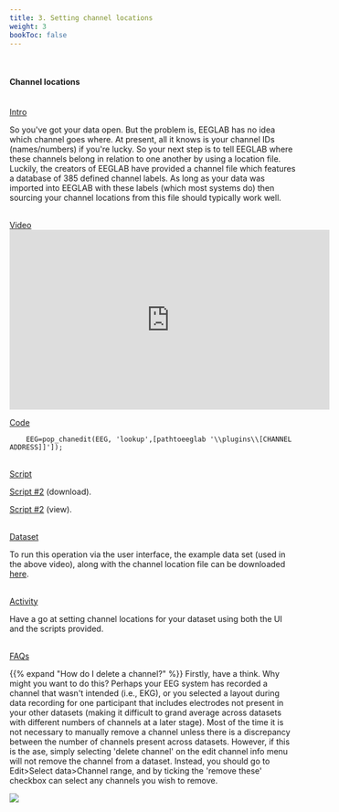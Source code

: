 ```yaml
---
title: 3. Setting channel locations
weight: 3
bookToc: false
---
```

<br>

#### Channel locations

<br>
<u>  Intro</u>

So you've got your data open. But the problem is, EEGLAB has no idea which channel goes where. At present, all it knows is your channel IDs (names/numbers) if you're lucky.
So your next step is to tell EEGLAB where these channels belong in relation to one another by using a location file. Luckily, the creators of EEGLAB have provided a channel file which features a database of 385 defined channel labels. As long as your data was imported into EEGLAB with these labels (which most systems do) then sourcing your channel locations from this file should typically work well.

<br>
<u> Video</u>
<br>
<iframe width="560" height="315" src="https://www.youtube.com/embed/NXORaHENLDw" title="YouTube video player" frameborder="0" allow="accelerometer; autoplay; clipboard-write; encrypted-media; gyroscope; picture-in-picture; web-share" allowfullscreen></iframe>

<u> Code </u>

        EEG=pop_chanedit(EEG, 'lookup',[pathtoeeglab '\\plugins\\[CHANNEL ADDRESS]]']);
        
<br>
<u> Script</u>

 [Script #2](/erp/files/script_2.zip) (download).

 [Script #2](/erp/files/script_2.txt) (view).

<br>
<u> Dataset</u> 

To run this operation via the user interface, the example data set (used in the above video), along with the channel location file can be downloaded [here](https://drive.google.com/drive/folders/1Ebn1h7aeWH4Z5a194HsZIIaVyHfK6Jqa?usp=sharing).

<br>
<u>Activity</u>

Have a go at setting channel locations for your dataset using both the UI and the scripts provided. 

<br>
<u>FAQs</u>

{{% expand "How do I delete a channel?" %}}
Firstly, have a think. Why might you want to do this? Perhaps your EEG system has recorded a channel that wasn't intended (i.e., EKG), or you selected a layout during data recording for one participant that includes electrodes not present in your other datasets (making it difficult to grand average across datasets with different numbers of channels at a later stage). Most of the time it is not necessary to manually remove a channel unless there is a discrepancy between the number of channels present across datasets. However, if this is the ase, simply selecting 'delete channel' on the edit channel info menu will not remove the channel from a dataset. Instead, you should go to Edit>Select data>Channel range, and by ticking the 'remove these' checkbox can select any channels you wish to remove.

[![](/erp/images/removechannel.png)](/erp/images/removechannel.png)
